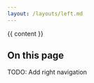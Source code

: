 ```yaml
---
layout: /layouts/left.md
---
```


<div class="grid-row grid-gap">
  <div class="content tablet:grid-col-fill">
    {{ content }}
  </div>
  <div class="contents tablet:grid-col-3">
    <h2>On this page</h2>
    TODO: Add right navigation
  </div>
  </div>  